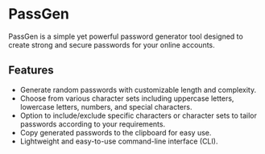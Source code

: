 # PassGen

PassGen is a simple yet powerful password generator tool designed to create strong and secure passwords for your online accounts.

## Features

- Generate random passwords with customizable length and complexity.
- Choose from various character sets including uppercase letters, lowercase letters, numbers, and special characters.
- Option to include/exclude specific characters or character sets to tailor passwords according to your requirements.
- Copy generated passwords to the clipboard for easy use.
- Lightweight and easy-to-use command-line interface (CLI).
